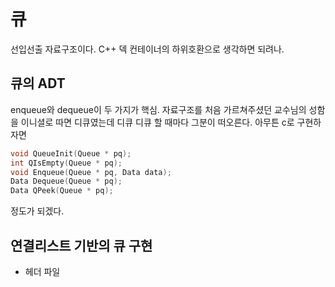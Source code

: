 # 큐

선입선출 자료구조이다. C++ 덱 컨테이너의 하위호환으로 생각하면 되려나.

## 큐의 ADT

enqueue와 dequeue이 두 가지가 핵심. 자료구조를 처음 가르쳐주셨던 교수님의 성함을 이니셜로 따면 디큐였는데 디큐 디큐 할 때마다 그분이 떠오른다. 아무튼 c로 구현하자면

``` c
void QueueInit(Queue * pq);
int QIsEmpty(Queue * pq);
void Enqueue(Queue * pq, Data data);
Data Dequeue(Queue * pq);
Data QPeek(Queue * pq);
```

정도가 되겠다.

## 연결리스트 기반의 큐 구현

* 헤더 파일

